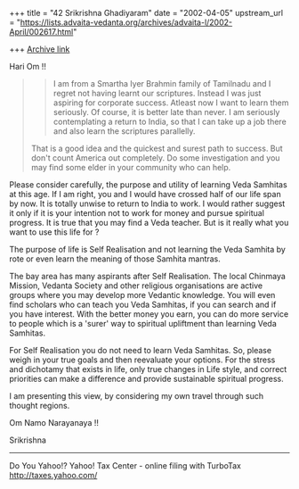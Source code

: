 +++
title = "42 Srikrishna Ghadiyaram"
date = "2002-04-05"
upstream_url = "https://lists.advaita-vedanta.org/archives/advaita-l/2002-April/002617.html"

+++
[Archive link](https://lists.advaita-vedanta.org/archives/advaita-l/2002-April/002617.html)

Hari Om !!


>
> > I am from a Smartha Iyer Brahmin family of
> Tamilnadu and I regret not
> > having learnt our scriptures. Instead I was just
> aspiring for corporate
> > success. Atleast now I want to learn them
> seriously. Of course, it is
> > better late than never. I am seriously
> contemplating a return to India, so
> > that I can take up a job there and also learn the
> scriptures parallelly.
>
> That is a good idea and the quickest and surest path
> to success.  But
> don't count America out completely.  Do some
> investigation and you may
> find some elder in your community who can help.
>

Please consider carefully, the purpose and utility of
learning Veda Samhitas at this age. If I am right, you
and I would have crossed half of our life span by now.
It is totally unwise to return to India to work. I
would rather suggest it only  if it is your intention
not to work for money and pursue spiritual progress.
It is true that you may find a Veda teacher. But is it
really what you want to use this life for ?

The purpose of life is Self Realisation and not
learning the Veda Samhita by rote or even learn the
meaning of those Samhita mantras.

The bay area has many aspirants after Self
Realisation. The local Chinmaya Mission, Vedanta
Society and other religious organisations are active
groups where you may develop more Vedantic knowledge.
You will even find scholars who can teach you Veda
Samhitas, if you can search and if you have interest.
With the better money you earn, you can do more
service to people which is a 'surer' way to spiritual
upliftment than learning Veda Samhitas.

For Self Realisation you do not need to learn Veda
Samhitas. So, please weigh in your true goals and then
reevaluate your options. For the stress and dichotamy
that exists in life, only true changes in Life style,
and correct priorities can make a difference and
provide sustainable spiritual progress.

I am presenting this view, by considering my own
travel through such thought regions.

Om Namo Narayanaya !!

Srikrishna

__________________________________________________
Do You Yahoo!?
Yahoo! Tax Center - online filing with TurboTax
http://taxes.yahoo.com/

